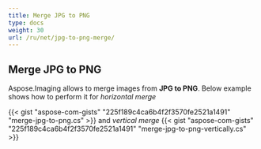 ```yaml
---
title: Merge JPG to PNG
type: docs
weight: 30
url: /ru/net/jpg-to-png-merge/
---
```


## **Merge JPG to PNG**
Aspose.Imaging allows to merge images from **JPG to PNG**. Below example shows how to perform it for *horizontal merge*

{{< gist "aspose-com-gists" "225f189c4ca6b4f2f3570fe2521a1491" "merge-jpg-to-png.cs" >}}
and *vertical merge*
{{< gist "aspose-com-gists" "225f189c4ca6b4f2f3570fe2521a1491" "merge-jpg-to-png-vertically.cs" >}}